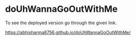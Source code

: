 # doUhWannaGoOutWithMe

To see the deployed version go through the given link.

https://abhisharma8756.github.io/doUhWannaGoOutWithMe/
